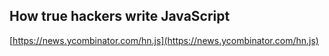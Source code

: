 ## How true hackers write JavaScript
  
  [https://news.ycombinator.com/hn.js](https://news.ycombinator.com/hn.js)